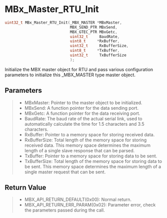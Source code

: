 # MBx_Master_RTU_Init

```c
uint32_t MBx_Master_RTU_Init(_MBX_MASTER *MBxMaster, 
                             MBX_SEND_PTR MBxSend,
                             MBX_GTEC_PTR MBxGetc,
                             uint32_t     BaudRate,
                             uint8_t     *RxBuffer,
                             uint32_t     RxBufferSize,
                             uint8_t     *TxBuffer,
                             uint32_t     TxBufferSize
                             );
```

Initialize the MBX master object for RTU and pass various configuration parameters to initialize this _MBX_MASTER type master object.

## Parameters

> - MBxMaster: Pointer to the master object to be initialized.
> - MBxSend: A function pointer for the data sending port.
> - MBxGetc: A function pointer for the data receiving port.
> - BaudRate: The baud rate of the actual serial link, used to automatically calculate the time for 1.5 characters and 3.5 characters.
> - RxBuffer: Pointer to a memory space for storing received data.
> - RxBufferSize: Total length of the memory space for storing received data. This memory space determines the maximum length of a single slave response that can be parsed.
> - TxBuffer: Pointer to a memory space for storing data to be sent.
> - TxBufferSize: Total length of the memory space for storing data to be sent. This memory space determines the maximum length of a single master request that can be sent.

## Return Value

> - MBX_API_RETURN_DEFAULT(0x00): Normal return.
> - MBX_API_RETURN_ERR_PARAM(0x02): Parameter error, check the parameters passed during the call.